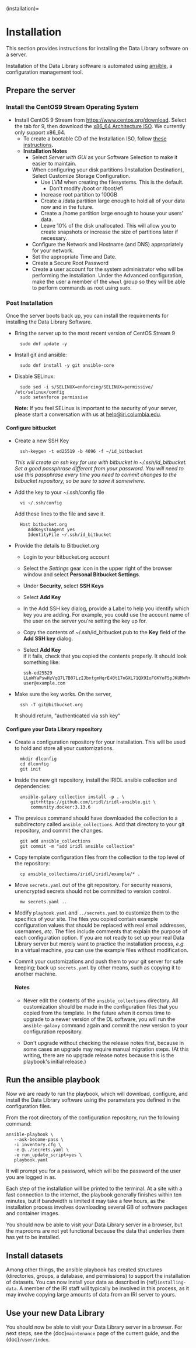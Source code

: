 (installation)=

# Installation

This section provides instructions for installing the Data Library software on a server.

Installation of the Data Library software is automated using [ansible](https://docs.ansible.com/ansible_community.html),
a configuration management tool.

## Prepare the server

### Install the CentOS9 Stream Operating System

* Install CentOS 9 Stream from https://www.centos.org/download.  Select the tab for 9, then download
  the [x86_64 Architecture ISO](https://mirrors.centos.org/mirrorlist?path=/9-stream/BaseOS/x86_64/iso/CentOS-Stream-9-latest-x86_64-dvd1.iso&redirect=1&protocol=https). We currently only support x86_64.
    * To create a bootable CD of the Installation ISO,
      follow [these instructions](https://docs.centos.org/en-US/centos/install-guide/Making_Media/).
    * **Installation Notes**
        * Select _Server with GUI_ as your Software Selection to make it easier to maintain.
        * When configuring your disk partitions (Installation Destination), Select Customize Storage Configuration.
            * Use LVM when creating the filesystems. This is the default.
                * Don't modify /boot or /boot/efi
            * Increase root partition to 100GB
            * Create a /data partition large enough to hold all of your data now
              and in the future.
            * Create a /home partition large enough to house your users' data.
            * Leave 10% of the disk unallocated. This will allow you to create
              snapshots or increase the size of partitions later if necessary.
        * Configure the Network and Hostname (and DNS) appropriately for your network.
        * Set the appropriate Time and Date.
        * Create a Secure Root Password
        * Create a user account for the system administrator who will be performing the
          installation. Under the Advanced configuration, make the user a member of the `wheel` group so they will be able to
          perform commands as root using `sudo`.

### Post Installation

Once the server boots back up, you can install the requirements for installing the Data Library Software.

* Bring the server up to the most recent version of CentOS Stream 9

        sudo dnf update -y

* Install git and ansible:

        sudo dnf install -y git ansible-core

* Disable SELinux:

        sudo sed -i s/SELINUX=enforcing/SELINUX=permissive/ /etc/selinux/config
        sudo setenforce permissive

   **Note:**
   If you feel SELinux is important to the security of your server, please start a conversation with us at help@iri.columbia.edu.

#### Configure bitbucket

* Create a new SSH Key

        ssh-keygen -t ed25519 -b 4096 -f ~/id_bitbucket

  _This will create an ssh key for use with bitbucket in ~/.ssh/id_bitbucket. Set a good passphrase different 
   from your password. You will need to use this passphrase every time you need to commit changes to the bitbucket repository,
   so be sure to save it somewhere._

* Add the key to your ~/.ssh/config file

        vi ~/.ssh/config

  Add these lines to the file and save it.

        Host bitbucket.org
           AddKeysToAgent yes
           IdentityFile ~/.ssh/id_bitbucket

* Provide the details to Bitbucket.org
  * Login to your bitbucket.org account
  * Select the *Settings* gear icon in the upper right of the browser window and select **Personal Bitbucket Settings**.
  * Under **Security**, select **SSH Keys**
  * Select **Add Key**
  * In the Add SSH key dialog, provide a Label to help you identify which key you are adding. For example, you could use
    the account name of the user on the server you're setting the key up for.
  * Copy the contents of ~/.ssh/id_bitbucket.pub to the **Key** field of the **Add SSH key** dialog.
  * Select **Add Key**  
    if it fails, check that you copied the contents properly.  It should look something like:  

        ssh-ed25529 LLoWYaPswHzVqQ7L7B07LzIJbntgmHqrE40t17nGXL71QX9IoFGKYoF5pJKUMvR+DZotTm user@example.com

* Make sure the key works. On the server,

        ssh -T git@bitbucket.org

  It should return, "authenticated via ssh key"

#### Configure your Data Library repository

* Create a configuration repository for your installation.  This will be used to hold and store all your customizations.

        mkdir dlconfig
        cd dlconfig
        git init

* Inside the new git repository, install the IRIDL ansible collection and dependencies:

        ansible-galaxy collection install -p . \
            git+https://github.com/iridl/iridl-ansible.git \
            community.docker:3.13.6

* The previous command should have downloaded the collection to a subdirectory
  called `ansible_collections`. Add that directory to your git repository, and commit
  the changes.

        git add ansible_collections
        git commit -m "add iridl ansible collection"

* Copy template configuration files from the collection to the top level of the
  repository:

        cp ansible_collections/iridl/iridl/example/* .

* Move `secrets.yaml` out of the git repository. For security reasons, unencrypted secrets should not be committed to
  version control.

        mv secrets.yaml ..

* Modify `playbook.yaml` and `../secrets.yaml` to customize them to the specifics of your site. The files you copied 
  contain example configuration values that should be replaced with real email addresses, usernames, *etc.* The
  files include comments that explain the purpose of each configuration option. If you are not ready to set up your real
  Data Library server but merely want to practice the installation process,  *e.g.* in a virtual machine, you can use the
  example files without modification.

* Commit your customizations and push them to your git server for safe keeping; back up `secrets.yaml` by other means, 
  such as copying it to another machine.

   #### Notes

  * Never edit the contents of the `ansible_collections` directory. All customization should be made in the configuration
  files that you copied from the template. In the future when it comes time to upgrade to a newer version of the DL 
  software, you will run the `ansible-galaxy` command again and commit the new version to your configuration repository.

  * Don't upgrade without checking the release notes first, because in some cases an upgrade may require manual migration
  steps. (At this writing, there are no upgrade release notes because this is the playbook's initial release.)

## Run the ansible playbook

Now we are ready to run the playbook, which will download, configure, and install the Data Library software using the
parameters you defined in the configuration files.

From the root directory of the configuration repository, run the following command:

    ansible-playbook \
       --ask-become-pass \
       -i inventory.cfg \
       -e @../secrets.yaml \
       -e run_update_script=yes \
       playbook.yaml

It will prompt you for a password, which will be the password of the user you are logged in as.

Each step of the installation will be printed to the terminal. At a site with a fast connection to the internet, the
playbook generally finishes within ten minutes, but if bandwidth is limited it may take a few hours, as the 
installation process involves downloading several GB of software packages and container images.

You should now be able to visit your Data Library server in a browser, but the maprooms are not yet functional because
the data that underlies them has yet to be installed.

## Install datasets

Among other things, the ansible playbook has created structures (directories,
groups, a database, and permissions) to
support the installation of datasets. You can now install your data as described
in {ref}`installing-data`. A member of
the IRI staff will typically be involved in this process, as it may involve
copying large amounts of data from an IRI
server to yours.

## Use your new Data Library

You should now be able to visit your Data Library server in a browser. For next
steps, see the {doc}`maintenance` page
of the current guide, and the {doc}`/user/index`.
